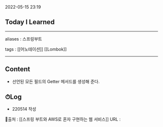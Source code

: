2022-05-15 23:19
## Today I Learned
---
aliases : 스프링부트

tags : [[어노테이션]] [[Lombok]]

---

## Content
- 선언된 모든 필드의 Getter 메서드를 생성해 준다.

## ⏱Log
- 220514 작성


📙출처 : [[스프링 부트와 AWS로 혼자 구현하는 웹 서비스]]
URL :